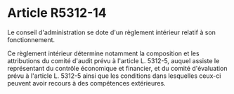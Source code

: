 # Article R5312-14

Le conseil d'administration se dote d'un règlement intérieur relatif à son fonctionnement. 

Ce règlement intérieur détermine notamment la composition et les attributions du comité d'audit prévu à l'article L. 5312-5, auquel assiste le représentant du contrôle économique et financier, et du comité d'évaluation prévu à l'article L. 5312-5 ainsi que les conditions dans lesquelles ceux-ci peuvent avoir recours à des compétences extérieures.